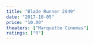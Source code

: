 ```yaml
---
title: "Blade Runner 2049"
date: "2017-10-05"
price: "10.00"
theaters: ["Marquette Cinemas"]
ratings: ["R"]
---
```

